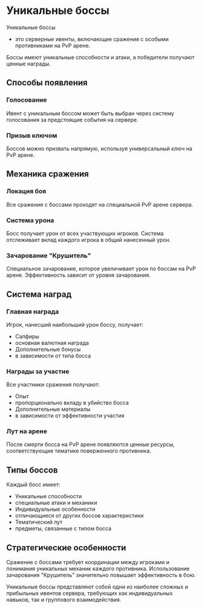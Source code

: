# Уникальные боссы

Уникальные боссы

- это серверные ивенты, включающие сражения с особыми противниками на PvP арене.

Боссы имеют уникальные способности и атаки, а победители получают ценные награды.

## Способы появления

### Голосование
Ивент с уникальным боссом может быть выбран через систему голосования за предстоящие события на сервере.

### Призыв ключом
Боссов можно призвать напрямую, используя универсальный ключ на PvP арене.

## Механика сражения

### Локация боя
Все сражения с боссами проходят на специальной PvP арене сервера.

### Система урона
Босс получает урон от всех участвующих игроков. Система отслеживает вклад каждого игрока в общий нанесенный урон.

### Зачарование "Крушитель"
Специальное зачарование, которое увеличивает урон по боссам на PvP арене. Эффективность зависит от уровня зачарования.

## Система наград

### Главная награда
Игрок, нанесший наибольший урон боссу, получает:
- Сапфиры
- основная валютная награда
- Дополнительные бонусы
- в зависимости от типа босса

### Награды за участие
Все участники сражения получают:
- Опыт
- пропорционально вкладу в убийство босса
- Дополнительные материалы
- в зависимости от эффективности участия

### Лут на арене
После смерти босса на PvP арене появляются ценные ресурсы, соответствующие тематике поверженного противника.

## Типы боссов

Каждый босс имеет:
- Уникальные способности
- специальные атаки и механики
- Индивидуальные особенности
- отличающиеся от других боссов характеристики
- Тематический лут
- предметы, связанные с типом босса

## Стратегические особенности

Сражение с боссами требует координации между игроками и понимания уникальных механик каждого противника. Использование зачарования "Крушитель" значительно повышает эффективность в бою.

Уникальные боссы представляют собой одни из наиболее сложных и прибыльных ивентов сервера, требующих как индивидуальных навыков, так и группового взаимодействия.